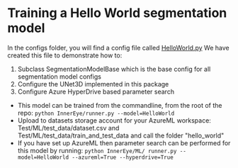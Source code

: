 # Training a Hello World segmentation model

In the configs folder, you will find a config file called [HelloWorld.py](../InnerEye/ML/configs/segmentation/HelloWorld.py) 
We have created this file to demonstrate how to:

1. Subclass SegmentationModelBase which is the base config for all segmentation model configs
1. Configure the UNet3D implemented in this package
1. Configure Azure HyperDrive based parameter search

- This model can be trained from the commandline, from the root of the repo: `python InnerEye/runner.py --model=HelloWorld`
- Upload to datasets storage account for your AzureML workspace: Test/ML/test_data/dataset.csv and
    Test/ML/test_data/train_and_test_data and call the folder "hello_world"   
- If you have set up AzureML then parameter search can be performed for this model by running:
    `python InnerEye/ML/ runner.py --model=HelloWorld --azureml=True --hyperdrive=True`
